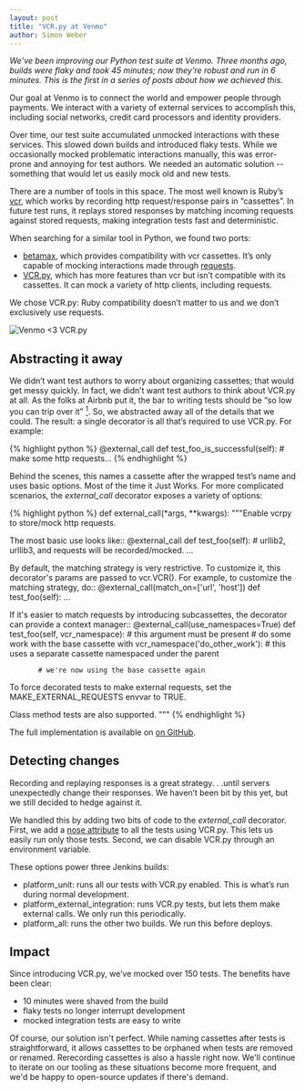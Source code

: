 ```yaml
---
layout: post
title: "VCR.py at Venmo"
author: Simon Weber
---
```


*We've been improving our Python test suite at Venmo.
Three months ago, builds were flaky and took 45 minutes; now they’re robust and run in 6 minutes.
This is the first in a series of posts about how we achieved this.*


Our goal at Venmo is to connect the world and empower people through payments.
We interact with a variety of external services to accomplish this, including social networks, credit card processors and identity providers.


Over time, our test suite accumulated unmocked interactions with these services.
This slowed down builds and introduced flaky tests.
While we occasionally mocked problematic interactions manually, this was error-prone and annoying for test authors.
We needed an automatic solution -- something that would let us easily mock old and new tests.


There are a number of tools in this space.
The most well known is Ruby’s [vcr](https://github.com/vcr/vcr), which works by recording http request/response pairs in “cassettes”.
In future test runs, it replays stored responses by matching incoming requests against stored requests, making integration tests fast and deterministic.


When searching for a similar tool in Python, we found two ports:

* [betamax](https://github.com/sigmavirus24/betamax), which provides compatibility with vcr cassettes. It’s only capable of mocking interactions made through [requests](docs.python-requests.org).
* [VCR.py](https://github.com/kevin1024/vcrpy), which has more features than vcr but isn’t compatible with its cassettes. It can mock a variety of http clients, including requests.


We chose VCR.py: Ruby compatibility doesn’t matter to us and we don’t exclusively use requests.

![Venmo <3 VCR.py](http://i.imgur.com/NJ4XqDL.png)
 
## Abstracting it away


We didn’t want test authors to worry about organizing cassettes; that would get messy quickly.
In fact, we didn’t want test authors to think about VCR.py at all.
As the folks at Airbnb put it, the bar to writing tests should be “so low you can trip over it” [<sup>1</sup>](http://nerds.airbnb.com/testing-at-airbnb/).
So, we abstracted away all of the details that we could.
The result: a single decorator is all that’s required to use VCR.py. For example:


{% highlight python %}
@external_call
def test_foo_is_successful(self):
    # make some http requests...
{% endhighlight %}


Behind the scenes, this names a cassette after the wrapped test’s name and uses basic options.
Most of the time it Just Works.
For more complicated scenarios, the *external_call* decorator exposes a variety of options:


{% highlight python %}
def external_call(*args, **kwargs):
   """Enable vcrpy to store/mock http requests.
 
   The most basic use looks like::
       @external_call
       def test_foo(self):
           # urllib2, urllib3, and requests will be recorded/mocked.
           ...
 
   By default, the matching strategy is very restrictive.
   To customize it, this decorator's params are passed to vcr.VCR().
   For example, to customize the matching strategy, do::
       @external_call(match_on=['url', 'host'])
       def test_foo(self):
           ...
 
   If it's easier to match requests by introducing subcassettes,
   the decorator can provide a context manager::
       @external_call(use_namespaces=True)
       def test_foo(self, vcr_namespace):  # this argument must be present
           # do some work with the base cassette
           with vcr_namespace('do_other_work'):
               # this uses a separate cassette namespaced under the parent
 
           # we're now using the base cassette again
 
   To force decorated tests to make external requests, set
   the MAKE_EXTERNAL_REQUESTS envvar to TRUE.
 
   Class method tests are also supported.
   """
{% endhighlight %}


The full implementation is available on [on GitHub](https://gist.github.com/simon-weber/9956782#file-externalcall-py).




## Detecting changes


Recording and replaying responses is a great strategy. . .until servers unexpectedly change their responses.
We haven’t been bit by this yet, but we still decided to hedge against it.


We handled this by adding two bits of code to the *external_call* decorator.
First, we add a [nose attribute](http://nose.readthedocs.org/en/latest/plugins/attrib.html) to all the tests using VCR.py.
This lets us easily run only those tests.
Second, we can disable VCR.py through an environment variable.


These options power three Jenkins builds:

* platform\_unit: runs all our tests with VCR.py enabled. This is what’s run during normal development.
* platform\_external\_integration: runs VCR.py tests, but lets them make external calls. We only run this periodically.
* platform\_all: runs the other two builds. We run this before deploys.




## Impact

Since introducing VCR.py, we’ve mocked over 150 tests.
The benefits have been clear:

* 10 minutes were shaved from the build
* flaky tests no longer interrupt development
* mocked integration tests are easy to write

Of course, our solution isn't perfect.
While naming cassettes after tests is straightforward, it allows cassettes to be orphaned when tests are removed or renamed.
Rerecording cassettes is also a hassle right now.
We'll continue to iterate on our tooling as these situations become more frequent, and we'd be happy to open-source updates if there's demand.
